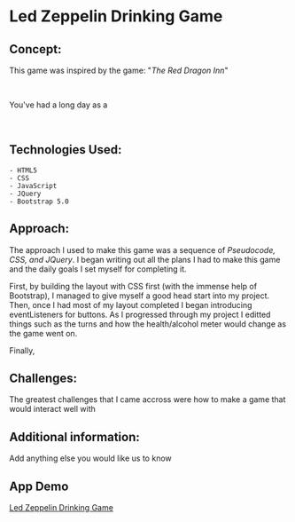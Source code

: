 # Led Zeppelin Drinking Game

## Concept: 
<p>This game was inspired by the game: "<em>The Red Dragon Inn</em>"</p>

<br>

<p>You've had a long day as a </p>

<br>


## Technologies Used:
    - HTML5
    - CSS 
    - JavaScript
    - JQuery
    - Bootstrap 5.0

## Approach: 
<p>The approach I used to make this game was a sequence of <em>Pseudocode, CSS, and JQuery</em>. I began writing out all the plans I had to make this game and the daily goals I set myself for completing it.

First, by building the layout with CSS first (with the immense help of Bootstrap), I managed to give myself a good head start into my project. Then, once I had most of my layout completed I began introducing eventListeners for buttons. As I progressed through my project I editted things such as the turns and how the health/alcohol meter would change as the game went on.

Finally, </p>


## Challenges: 
<p>The greatest challenges that I came accross were how to make a game that would interact well with</p>

## Additional information:
Add anything else you would like us to know 

## App Demo 
[Led Zeppelin Drinking Game](http://127.0.0.1:5500/game.html#)